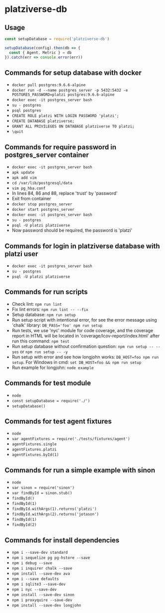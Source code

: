 # platziverse-db

## Usage

``` js
const setupDatabase = require('platziverse-db')

setupDatabase(config).then(db => {
  const { Agent, Metric } = db
}).catch(err => console.error(err))
```

## Commands for setup database with docker
- `docker pull postgres:9.6.6-alpine`
- `docker run -d --name postgres_server -p 5432:5432 -e POSTGRES_PASSWORD=platzi postgres:9.6.6-alpine`
- `docker exec -it postgres_server bash`
- `su - postgres`
- `psql postgres`
- `CREATE ROLE platzi WITH LOGIN PASSWORD 'platzi';`
- `CREATE DATABASE platziverse;`
- `GRANT ALL PRIVILEGES ON DATABASE platziverse TO platzi;`
- `\quit`

## Commands for require password in postgres_server container
- `docker exec -it postgres_server bash`
- `apk update`
- `apk add vim`
- `cd /var/lib/postgresql/data`
- `vim pg_hba.conf`
- In lines 84, 86 and 88, replace 'trust' by 'password'
- Exit from container
- `docker stop postgres_server`
- `docker start postgres_server`
- `docker exec -it postgres_server bash`
- `su - postgres`
- `psql -U platzi platziverse`
- Now password should be required, the password is 'platzi'

## Commands for login in platziverse database with platzi user
- `docker exec -it postgres_server bash`
- `su - postgres`
- `psql -U platzi platziverse`

## Commands for run scripts
- Check lint: `npm run lint`
- Fix lint errors: `npm run lint -- --fix`
- Setup database: `npm run setup`
- Run setup script with intentional error, for see the error message using 'chalk' library: `DB_PASS='foo' npm run setup`
- Run tests, we use 'nyc' module for code coverage, and the coverage report in HTML will be located in 'coverage/lcov-report/index.html' after run this command: `npm test`
- Run setup database without confirmation question: `npm run setup -- --yes` or `npm run setup -- -y`
- Run setup with error and see how longjohn works: `DB_HOST=foo npm run setup`. For Windows in cmd: `set DB_HOST=foo && npm run setup`
- Run example for longjohn: `node example`

## Commands for test module
- `node`
- `const setupDatabase = require('./')`
- `setupDatabase()`

## Commands for test agent fixtures
- `node`
- `var agentFixtures = require('./tests/fixtures/agent')`
- `agentFixtures.single`
- `agentFixtures.platzi`
- `agentFixtures.byId(1)`

## Commands for run a simple example with sinon
- `node`
- `var sinon = require('sinon')`
- `var findById = sinon.stub()`
- `findById()`
- `findById(1)`
- `findById.withArgs(1).returns('platzi')`
- `findById.withArgs(2).returns('jotason')`
- `findById(1)`
- `findById(2)`

## Commands for install dependencies
- `npm i --save-dev standard`
- `npm i sequelize pg pg-hstore --save`
- `npm i debug --save`
- `npm i inquirer chalk --save`
- `npm install --save-dev ava`
- `npm i --save defaults`
- `npm i sqlite3 --save-dev`
- `npm i nyc --save-dev`
- `npm install --save-dev sinon`
- `npm i proxyquire --save-dev`
- `npm install --save-dev longjohn`

